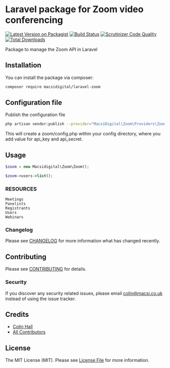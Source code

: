 # Laravel package for Zoom video conferencing

[![Latest Version on Packagist](https://img.shields.io/packagist/v/macsidigital/laravel-zoom.svg?style=flat-square)](https://packagist.org/packages/macsidigital/laravel-zoom)
[![Build Status](https://img.shields.io/travis/macsidigital/laravel-zoom/master.svg?style=flat-square)](https://travis-ci.org/MacsiDigital/laravel-zoom)
[![Scrutinizer Code Quality](https://scrutinizer-ci.com/g/MacsiDigital/laravel-zoom/badges/quality-score.png?b=master)](https://scrutinizer-ci.com/g/MacsiDigital/laravel-zoom/?branch=master)
[![Total Downloads](https://img.shields.io/packagist/dt/macsidigital/laravel-zoom.svg?style=flat-square)](https://packagist.org/packages/macsidigital/laravel-zoom)

Package to manage the Zoom API in Laravel

## Installation

You can install the package via composer:

```bash
composer require macsidigital/laravel-zoom
```

## Configuration file

Publish the configuration file

```bash
php artisan vendor:publish --provider="MacsiDigital\Zoom\Providers\ZoomServiceProvider"
```

This will create a zoom/config.php within your config directory, where you add value for api_key and api_secret.

## Usage

``` php
$zoom = new Macsidigital\Zoom\Zoom();

$zoom->users->list();
```

### RESOURCES
```
Meetings
Panelists
Registrants
Users
Webinars
```

### Changelog

Please see [CHANGELOG](CHANGELOG.md) for more information what has changed recently.

## Contributing

Please see [CONTRIBUTING](CONTRIBUTING.md) for details.

### Security

If you discover any security related issues, please email colin@macsi.co.uk instead of using the issue tracker.

## Credits

- [Colin Hall](https://github.com/macsidigital)
- [All Contributors](../../contributors)

## License

The MIT License (MIT). Please see [License File](LICENSE.md) for more information.